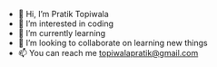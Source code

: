 - 👋 Hi, I’m Pratik Topiwala
- 👀 I’m interested in coding
- 🌱 I’m currently learning
- 💞️ I’m looking to collaborate on learning new things
- 📫 You can reach me topiwalapratik@gmail.com

<!---
PratikTopiwala/PratikTopiwala is a ✨ special ✨ repository because its `README.md` (this file) appears on your GitHub profile.
You can click the Preview link to take a look at your changes.
--->
